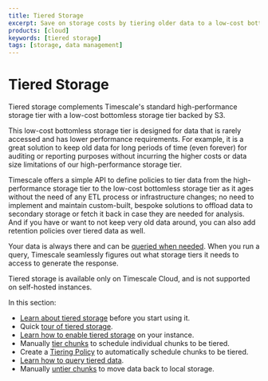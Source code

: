```yaml
---
title: Tiered Storage
excerpt: Save on storage costs by tiering older data to a low-cost bottomless storage tier
products: [cloud]
keywords: [tiered storage]
tags: [storage, data management]
---
```


# Tiered Storage
Tiered storage complements Timescale's standard high-performance storage tier with a low-cost bottomless storage tier backed by S3.

This low-cost bottomless storage tier is designed for data that is rarely accessed and has lower performance requirements.
For example, it is a great solution to keep old data for long periods of time (even forever) for auditing or reporting purposes
without incurring the higher costs or data size limitations of our high-performance storage tier.

<!-- vale Google.SmartQuotes = NO -->

Timescale offers a simple API to define policies to tier data from the high-performance storage tier to the low-cost bottomless storage
tier as it ages without the need of any ETL process or infrastructure changes;
no need to implement and maintain custom-built, bespoke solutions to offload data to secondary storage
or fetch it back in case they are needed for analysis.
And if you have or want to not keep very old data around, you can also add retention policies over tiered data as well.

<!-- vale Google.SmartQuotes = YES -->

Your data is always there and can be [queried when needed][querying-tiered-data].
When you run a query, Timescale seamlessly figures out what storage tiers it needs to access to generate the response.

<Highlight type="info">
Tiered storage is available only on Timescale Cloud, and is not supported on self-hosted instances.  
</Highlight>

In this section: 
* [Learn about tiered storage][about-data-tiering] before you start using it.
* Quick [tour of tiered storage][tour-data-tiering].
* [Learn how to enable tiered storage][enabling-data-tiering] on your instance.
*   Manually [tier chunks][manual-tier-chunk] to schedule individual chunks to be tiered.
*  Create a [Tiering Policy][creating-data-tiering-policy] to automatically schedule chunks to be tiered.
* [Learn how to query tiered data][querying-tiered-data].
*   Manually [untier chunks][untier-data] to move data back to local storage.


[about-data-tiering]: /use-timescale/:currentVersion:/data-tiering/about-data-tiering/
[tour-data-tiering]: /use-timescale/:currentVersion:/data-tiering/tour-data-tiering/
[enabling-data-tiering]: /use-timescale/:currentVersion:/data-tiering/enabling-data-tiering/
[manual-tier-chunk]: /use-timescale/:currentVersion:/data-tiering/manual-tier-chunk/
[creating-data-tiering-policy]: /use-timescale/:currentVersion:/data-tiering/creating-data-tiering-policy/
[querying-tiered-data]: /use-timescale/:currentVersion:/data-tiering/querying-tiered-data/
[untier-data]: /use-timescale/:currentVersion:/data-tiering/untier-data/
